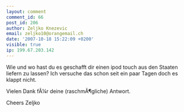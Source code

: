 ```yaml
---
layout: comment
comment_id: 66
post_id: 206
author: Zeljko Knezevic
email: zeljko10@orangemail.ch
date: '2007-10-18 15:22:09 +0200'
visible: true
ip: 199.67.203.142
---
```

Wie und wo hast du es geschafft dir einen ipod touch aus den Staaten liefern zu lassen? Ich versuche das schon seit ein paar Tagen doch es klappt nicht.

Vielen Dank fÃ¼r deine (raschmÃ¶gliche) Antwort.

Cheers
Zeljko

